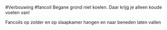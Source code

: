 #Verbouwing #fancoil
Begane grond niet koelen. Daar krijg je alleen koude voeten van! 

Fancoils op zolder en op slaapkamer hangen en naar beneden laten vallen

